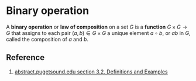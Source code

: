 # Binary operation

A **binary operation** or **law of composition** on a set $G$ is a **function** $G \times G \rightarrow G$ that assigns to each pair $(a, b) \in G \times G$ a unique element $a \circ b$, or $ab$ in $G$, called the composition of $a$ and $b$.

## Reference

1. [abstract.pugetsound.edu section 3.2. Definitions and Examples](https://abstract.ups.edu/abstract.ups.edu/aata/groups-section-defnitions.html)